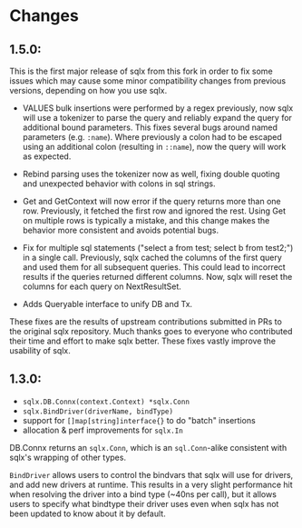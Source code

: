 # Changes

## 1.5.0:

This is the first major release of sqlx from this fork in order to fix
some issues which may cause some minor compatibility changes from
previous versions, depending on how you use sqlx.

* VALUES bulk insertions were performed by a regex previously, now
  sqlx will use a tokenizer to parse the query and reliably expand the
  query for additional bound parameters. This fixes several bugs
  around named parameters (e.g. `:name`). Where previously a colon had
  to be escaped using an additional colon (resulting in `::name`), now
  the query will work as expected.

* Rebind parsing uses the tokenizer now as well, fixing double quoting
  and unexpected behavior with colons in sql strings.

* Get and GetContext will now error if the query returns more than one
  row. Previously, it fetched the first row and ignored the
  rest. Using Get on multiple rows is typically a mistake, and this
  change makes the behavior more consistent and avoids potential bugs.

* Fix for multiple sql statements ("select a from test; select b from
  test2;") in a single call. Previously, sqlx cached the columns of
  the first query and used them for all subsequent queries. This could
  lead to incorrect results if the queries returned different
  columns. Now, sqlx will reset the columns for each query on
  NextResultSet.

* Adds Queryable interface to unify DB and Tx.

These fixes are the results of upstream contributions submitted in PRs
to the original sqlx repository. Much thanks goes to everyone who
contributed their time and effort to make sqlx better. These fixes
vastly improve the usability of sqlx.

## 1.3.0:

* `sqlx.DB.Connx(context.Context) *sqlx.Conn`
* `sqlx.BindDriver(driverName, bindType)`
* support for `[]map[string]interface{}` to do "batch" insertions
* allocation & perf improvements for `sqlx.In`

DB.Connx returns an `sqlx.Conn`, which is an `sql.Conn`-alike consistent with
sqlx's wrapping of other types.

`BindDriver` allows users to control the bindvars that sqlx will use for drivers,
and add new drivers at runtime.  This results in a very slight performance hit
when resolving the driver into a bind type (~40ns per call), but it allows users
to specify what bindtype their driver uses even when sqlx has not been updated
to know about it by default.
